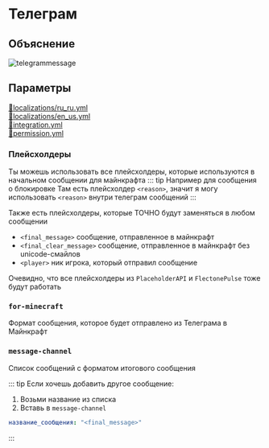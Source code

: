 <!-- #region title -->
# Телеграм
<!-- #endregion title -->

<!-- #region explanation -->
## Объяснение
![telegrammessage](/telegrammessage1.png)
<!-- #endregion explanation -->

<!-- #region parameters -->
## Параметры
[:file_folder:localizations/ru_ru.yml](/docs/localizations/ru_ru/integration/telegram)\
[:file_folder:localizations/en_us.yml](/docs/localizations/en_us/integration/telegram)\
[:file_folder:integration.yml](/docs/integration/telegram)\
[:file_folder:permission.yml](/docs/permission/integration/telegram)
<!-- #endregion parameters -->

<!-- #region localization -->
### Плейсхолдеры

Ты можешь использовать все плейсхолдеры, которые используются в начальном сообщении для майнкрафта
::: tip Например для сообщения о блокировке
Там есть плейсхолдер `<reason>`, значит я могу использовать `<reason>` внутри телеграм сообщений
:::

Также есть плейсхолдеры, которые ТОЧНО будут заменяться в любом сообщении
- `<final_message>` сообщение, отправленное в майнкрафт
- `<final_clear_message>` сообщение, отправленное в майнкрафт без unicode-смайлов
- `<player>` ник игрока, который отправил сообщение

Очевидно, что все плейсхолдеры из `PlaceholderAPI` и `FlectonePulse` тоже будут работать

### `for-minecraft`

Формат сообщения, которое будет отправлено из Телеграма в Майнкрафт

### `message-channel`

Список сообщений с форматом итогового сообщения
<!--@include: @/parts/messageTag.md-->

::: tip Если хочешь добавить другое сообщение:
1. Возьми название из списка
2. Вставь в `message-channel`
```yaml
название_сообщения: "<final_message>"
```
:::
<!-- #endregion localization -->